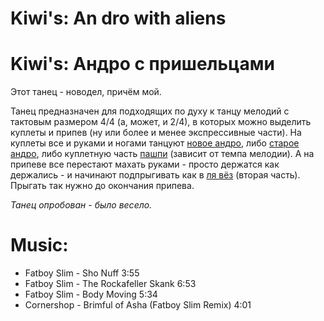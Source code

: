 Kiwi's: An dro with aliens
===============================
# Kiwi's: Андро с пришельцами
Этот танец - новодел, причём мой.

Танец предназначен для подходящих по духу к танцу мелодий с тактовым размером 4/4 (а, может, и 2/4), в которых можно выделить куплеты и припев (ну или более и менее экспрессивные части). На куплеты все и руками и ногами танцуют [новое андро](an-dro-nevez.md), либо [старое андро](an-dro-mod-kozh-tour.md), либо куплетную часть [пашпи](pach-pi.md) (зависит от темпа мелодии). А на припеве все перестают махать руками - просто держатся как держались - и начинают подпрыгивать как в [ля вёз](la-veuze.md) (вторая часть). Прыгать так нужно до окончания припева.

_Танец опробован - было весело._

Music:
======
- Fatboy Slim - Sho Nuff 3:55
- Fatboy Slim - The Rockafeller Skank 6:53
- Fatboy Slim - Body Moving 5:34
- Cornershop - Brimful of Asha (Fatboy Slim Remix) 4:01
